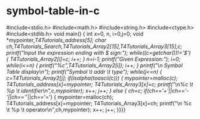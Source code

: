 # symbol-table-in-c
#include<stdio.h>
#include<math.h>
#include<string.h>
#include<ctype.h>
#include<stdlib.h>
void main()
{
 int x=0, n, i=0,j=0;
 void *mypointer,*T4Tutorials_address[5];
 char ch,T4Tutorials_Search,T4Tutorials_Array2[15],T4Tutorials_Array3[15],c;
 printf("Input the expression ending with $ sign:");
 while((c=getchar())!='$')
 {
  T4Tutorials_Array2[i]=c;
  i++;
 }
 n=i-1;
 printf("Given Expression:");
 i=0;
 while(i<=n)
 {
  printf("%c",T4Tutorials_Array2[i]);
  i++;
 }
 printf("\n Symbol Table display\n");
 printf("Symbol \t addr \t type");
 while(j<=n)
 {
  c=T4Tutorials_Array2[j];
  if(isalpha(toascii(c)))
  {
   mypointer=malloc(c);
   T4Tutorials_address[x]=mypointer;
   T4Tutorials_Array3[x]=c;
   printf("\n%c \t %p \t identifier\n",c,mypointer);
   x++;
   j++;
  }
  else
  {
   ch=c;
   if(ch=='+'||ch=='-'||ch=='*'||ch=='=')
   {
    mypointer=malloc(ch);
    T4Tutorials_address[x]=mypointer;
    T4Tutorials_Array3[x]=ch;
    printf("\n %c \t %p \t operator\n",ch,mypointer);
    x++;
    j++;
   }}}}

